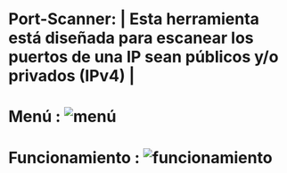 # Port-Scanner: | Esta herramienta está diseñada para escanear los puertos de una IP sean públicos y/o privados (IPv4) |

# Menú : ![menú](https://github.com/user-attachments/assets/b9630487-ca44-4322-bdce-ec2751e6449f)





# Funcionamiento : ![funcionamiento](https://github.com/user-attachments/assets/ec57d02e-4662-42e5-badc-ec34c8fa5238)
